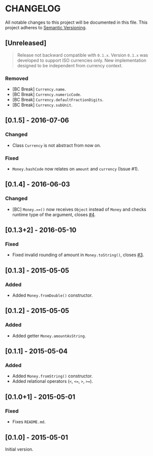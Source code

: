 # CHANGELOG
All notable changes to this project will be documented in this file.
This project adheres to [Semantic Versioning](http://semver.org/).


## [Unreleased]

> Release not backward compatible with `0.1.x`. Version `0.1.x` was developed
> to support ISO currencies only. New implementation designed to be independent
> from currency context.

### Removed
- [BC Break] `Currency.name`.
- [BC Break] `Currency.numericCode`.
- [BC Break] `Currency.defaultFractionDigits`.
- [BC Break] `Currency.subUnit`.


## [0.1.5] - 2016-07-06
### Changed
- Class `Currency` is not abstract from now on.

### Fixed
- `Money.hashCode` now relates on `amount` and `currency` (Issue #1).


## [0.1.4] - 2016-06-03
### Changed
- [BC] `Money.==()` now receives `Object` instead of `Money` and checks runtime
  type of the argument, closes [#4](https://github.com/LitGroup/money.dart/issues/4).


## [0.1.3+2] - 2016-05-10
### Fixed
- Fixed invalid rounding of amount in `Money.toString()`, closes
  [#3](https://github.com/LitGroup/money.dart/issues/3).


## [0.1.3] - 2015-05-05
### Added
- Added `Money.fromDouble()` constructor.


## [0.1.2] - 2015-05-05
### Added
- Added getter `Money.amountAsString`.


## [0.1.1] - 2015-05-04
### Added
- Added `Money.fromString()` constructor.
- Added relational operators (`<`, `<=`, `>`, `>=`).


## [0.1.0+1] - 2015-05-01
### Fixed
- Fixes `README.md`.


## [0.1.0] - 2015-05-01
Initial version.
